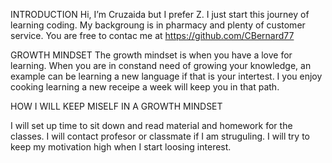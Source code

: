 INTRODUCTION
Hi, I’m Cruzaida but I prefer Z. I just start this journey of learning coding. My backgroung is in pharmacy and plenty of customer service. You are free to contac me at https://github.com/CBernard77

GROWTH MINDSET
  The growth mindset is when you have a love for learning. When you are in constand need of growing your knowledge, an example can be learning a new language if that is your intertest. I you enjoy cooking learning a new receipe a week will keep you in that path. 

HOW I WILL KEEP MISELF IN A GROWTH MINDSET

  I will set up time to sit down and read material and homework for the classes.
  I will contact profesor or classmate if I am struguling.
  I will try to keep my motivation high when I start loosing interest.

